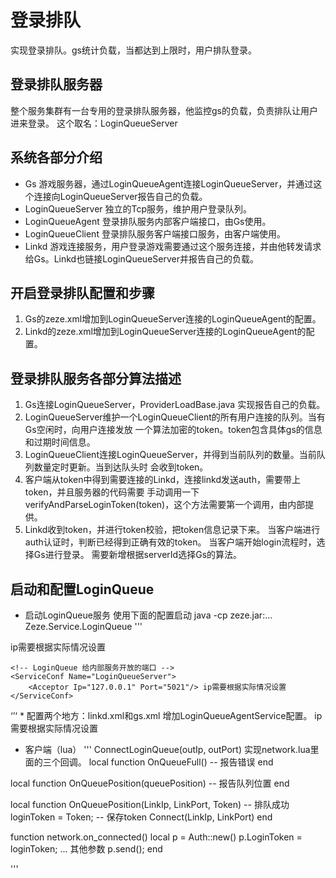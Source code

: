 # 登录排队
实现登录排队。gs统计负载，当都达到上限时，用户排队登录。

## 登录排队服务器
整个服务集群有一台专用的登录排队服务器，他监控gs的负载，负责排队让用户进来登录。
这个取名：LoginQueueServer

## 系统各部分介绍
* Gs
游戏服务器，通过LoginQueueAgent连接LoginQueueServer，并通过这个连接向LoginQueueServer报告自己的负载。
* LoginQueueServer
独立的Tcp服务，维护用户登录队列。
* LoginQueueAgent
登录排队服务内部客户端接口，由Gs使用。
* LoginQueueClient
登录排队服务客户端接口服务，由客户端使用。
* Linkd
游戏连接服务，用户登录游戏需要通过这个服务连接，并由他转发请求给Gs。Linkd也链接LoginQueueServer并报告自己的负载。

## 开启登录排队配置和步骤
1. Gs的zeze.xml增加到LoginQueueServer连接的LoginQueueAgent的配置。
2. Linkd的zeze.xml增加到LoginQueueServer连接的LoginQueueAgent的配置。

## 登录排队服务各部分算法描述
1. Gs连接LoginQueueServer，ProviderLoadBase.java 实现报告自己的负载。
2. LoginQueueServer维护一个LoginQueueClient的所有用户连接的队列。当有Gs空闲时，向用户连接发放
    一个算法加密的token。token包含具体gs的信息和过期时间信息。
3. LoginQueueClient连接LoginQueueServer，并得到当前队列的数量。当前队列数量定时更新。当到达队头时
    会收到token。
4. 客户端从token中得到需要连接的Linkd，连接linkd发送auth，需要带上token，并且服务器的代码需要
    手动调用一下verifyAndParseLoginToken(token)，这个方法需要第一个调用，由内部提供。
5. Linkd收到token，并进行token校验，把token信息记录下来。
    当客户端进行auth认证时，判断已经得到正确有效的token。
    当客户端开始login流程时，选择Gs进行登录。
    需要新增根据serverId选择Gs的算法。

## 启动和配置LoginQueue
* 启动LoginQueue服务
使用下面的配置启动 java -cp zeze.jar:... Zeze.Service.LoginQueue
'''
<?xml version="1.0" encoding="utf-8"?>

<zeze>
	<!-- LoginQueue 给登录用户开放的端口 -->
	<ServiceConf Name="LoginQueue">
		<Acceptor Ip="127.0.0.1" Port="5020"/> ip需要根据实际情况设置
	</ServiceConf>

	<!-- LoginQueue 给内部服务开放的端口 -->
	<ServiceConf Name="LoginQueueServer">
		<Acceptor Ip="127.0.0.1" Port="5021"/> ip需要根据实际情况设置
	</ServiceConf>
</zeze>
‘’‘
* 配置两个地方：linkd.xml和gs.xml
增加LoginQueueAgentService配置。
	<ServiceConf Name="LoginQueueAgentService">
		<Connector HostNameOrAddress="127.0.0.1" Port="5021"/> ip需要根据实际情况设置
	</ServiceConf>

* 客户端（lua）
'''
ConnectLoginQueue(outIp, outPort)
实现network.lua里面的三个回调。
local function OnQueueFull()
	-- 报告错误
end

local function OnQueuePosition(queuePosition)
	-- 报告队列位置
end

local function OnQueuePosition(LinkIp, LinkPort, Token)
	-- 排队成功
	loginToken = Token;  -- 保存token
	Connect(LinkIp, LinkPort)
end

function network.on_connected()
	local p = Auth::new()
	p.LoginToken = loginToken;
	... 其他参数
	p.send();
end

'''
